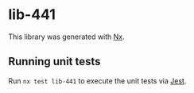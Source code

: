 # lib-441

This library was generated with [Nx](https://nx.dev).

## Running unit tests

Run `nx test lib-441` to execute the unit tests via [Jest](https://jestjs.io).
